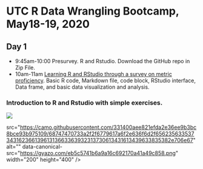 # UTC R Data Wrangling Bootcamp, May18-19, 2020

## Day 1 
* 9:45am-10:00 	Presurvey. R and Rstudio. Download the GitHub repo in Zip File. 
* 10am-11am	[Learning R and RStudio through a survey on metric proficiency](https://github.com/BDSpoke-UTC-Spelman-Tuskegee-WVU/R-bootcamp-summer2019/tree/master/1.startRwMetricExample). 
Basic R code, Markdown file, code block, RStudio interface, Data frame, and basic data visualization and analysis. 

### Introduction to R and Rstudio with simple exercises. 
[![](http://img.youtube.com/vi/LJIxbmDAhYM/0.jpg=100x100)](http://www.youtube.com/watch?v=LJIxbmDAhYM "BBD_simpleR")


src="https://camo.githubusercontent.com/331400aee821efda2e36ee9b3bc8bce93b975109/68747470733a2f2f6779617a6f2e636f6d2f65623563353734316236613961313663363932313730613431613439633835382e706e67" alt="" data-canonical-src="https://gyazo.com/eb5c5741b6a9a16c692170a41a49c858.png" width="200" height="400" />

